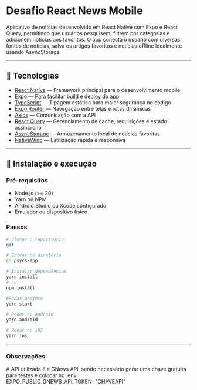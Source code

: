 # Desafio React News Mobile

Aplicativo de notícias desenvolvido em React Native com Expo e React Query, permitindo que usuários pesquisem, filtrem por categorias e adicionem notícias aos favoritos. O app conecta o usuário com diversas fontes de notícias, salva os artigos favoritos e notícias offline localmente usando AsyncStorage.

---

## 🚀 Tecnologias

- [React Native](https://reactnative.dev/) — Framework principal para o desenvolvimento mobile
- [Expo](https://expo.dev/) — Para facilitar build e deploy do app
- [TypeScript](https://www.typescriptlang.org/) — Tipagem estática para maior segurança no código
- [Expo Router](https://expo.github.io/router/) — Navegação entre telas e rotas dinâmicas
- [Axios](https://axios-http.com/) — Comunicação com a API
- [React Query](https://tanstack.com/query/latest) — Gerenciamento de cache, requisições e estado assíncrono
- [AsyncStorage](https://react-native-async-storage.github.io/async-storage/) — Armazenamento local de notícias favoritas
- [NativeWind](https://nativewind.dev/) — Estilização rápida e responsiva

---

## 🔧 Instalação e execução

### Pré-requisitos

- Node.js (>= 20)
- Yarn ou NPM
- Android Studio ou Xcode configurado
- Emulador ou dispositivo físico

### Passos

```bash
# Clonar o repositório
git

# Entrar no diretório
cd psycs-app

# Instalar dependências
yarn install
# ou
npm install

#Rodar projeto
yarn start

# Rodar no Android
yarn android

# Rodar no iOS
yarn ios
```

---

### Observações

A API utilizada é a GNews API, sendo necessário gerar uma chave gratuita para testes e colocar no .env :
EXPO_PUBLIC_GNEWS_API_TOKEN="CHAVEAPI"
